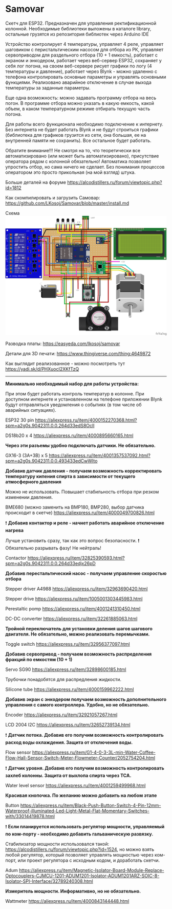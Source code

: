 # Samovar
Скетч для ESP32.
Предназначен для управления ректификационной колонной. Необходимые библиотеки выложены в каталоге library, остальные грузятся из репозитория библиотек через Arduino IDE

Устройство контролирует 4 температуры, управляет 4 реле, управляет шаговиком с перистальтическим насосом для отбора из РК, управляет сервоприводом для раздельного отбора (10 + 1 емкость), работает с экраном и энкодером, работает через веб-сервер ESP32, сохраняет у себя лог погона, на своем веб-сервере рисует графики по логу (4 температуры и давление), работает через Blynk  - можно удаленно с телефона контролировать основные параметры и управлять основными функциями. Реализовано аварийное отключение в случае выхода температуры за заданные параметры.

Еще одна возможность: можно задавать программу отбора на весь погон. В программе отбора можно указать в какую емкость, какой объем, в каком температурном режиме отбирать текущую часть погона.

Для работы всего функционала необходимо подключение к интернету. Без интернета не будет работать Blynk и не будут строиться графики (библиотека для графиков грузится из сети, она большая, ее на внутренней памяти не сохранить). Все остальное будет работать. 

Обратите внимание!!! Не смотря на то, что теоретически все автоматизировано (или может быть автоматизировано), присутствие оператора рядом с колонной обязательно! Автоматика позволяет упростить отбор, но сама ничего не сделает. Без понимания процессов оператором это просто прикольная (на мой взгляд) штука.


Больше деталей на форуме
https://alcodistillers.ru/forum/viewtopic.php?id=1812

Как скомпилировать и загрузить Самовар:
https://github.com/LKosoj/Samovar/blob/master/install.md

Схема
![alt text](https://github.com/LKosoj/Samovar/blob/master/Fritzing%20scheme/Samovar_bb.png)

    
Разводка платы: https://easyeda.com/lkosoj/samovar

Детали для 3D печати: https://www.thingiverse.com/thing:4649872

Как выглядит реализованное - можно посмотреть тут https://yadi.sk/d/PHXuocI2XKfTzQ    

    
____
**Минимально необходимый набор для работы устройства:**

При этом будет работать контроль температур в колонне. При доступном интернете и установленном на телефоне приложении Blynk будут отправляться уведомления о событиях (в том числе об аварийных ситуациях).

ESP32 30 pin https://aliexpress.ru/item/4000152270368.html?spm=a2g0s.9042311.0.0.264d33edS8Ocll

DS18b20 x 4 https://aliexpress.ru/item/4000895660165.html    

    

**Через эти разъемы удобно подключать датчики. Не обязательно.**

GX16-3 (3A+3B) x 5 https://aliexpress.ru/item/4001357537092.html?spm=a2g0s.9042311.0.0.493433edCwWIto

    

**Добавив датчик давления - получаем возможность корректировать температуру кипения спирта в зависимости от текущего атмосферного давления**

Можно не использовать. Повышает стабильность отбора при резком изменении давления.

BME680 (можно заменить на BMP180, BMP280, выбор датчика происходит в скетче) https://aliexpress.ru/item/4000049700826.html

    

:exclamation: **Добавив контактор и реле - начнет работать аварийное отключение нагрева**

Лучше установить сразу, так как это вопрос безопасности. :exclamation: Обязательно разрывать фазу! Не нейтраль!

Contactor https://aliexpress.ru/item/32825390593.html?spm=a2g0s.9042311.0.0.264d33edjx26pD

    

**Добавив перестальтический насос - получаем управление скоростью отбора**

Stepper driver A4988 https://aliexpress.ru/item/32963690420.html

Stepper drive https://aliexpress.ru/item/1005001303445983.html

Perestaltic pomp https://aliexpress.ru/item/4001241310450.html

DC-DC converter https://aliexpress.ru/item/32261885063.html

    

**Тройной переключатель для установки деления шагов шагового двигателя. Не обязательно, можно реализовать перемычками.**

Toggle switch https://aliexpress.ru/item/32956377097.html

    

**Добавив сервопривод - получаем возможность распределения фракций по емкостям (10 + 1)**

Servo SG90 https://aliexpress.ru/item/32898600185.html

Трубочки понадобятся для распредления жидкости.

Silicone tube https://aliexpress.ru/item/4000159962222.html

    

**Добавив экран с энкодером получаем возможность дополнительного управления с самого контроллера. Удобно, но не обязательно.**

Encoder https://aliexpress.ru/item/32921057267.html

LCD 2004 I2C https://aliexpress.ru/item/32652739134.html

    

:exclamation: **Датчик потока. Добавив его получим возможность контролировать расход воды охлаждения. Защита от отключения воды.**

Flow sensor https://aliexpress.ru/item/G1-4-0-3-3L-min-Water-Coffee-Flow-Hall-Sensor-Switch-Meter-Flowmeter-Counter/2052754204.html

:exclamation: **Датчик уровня. Добавив его получим возможность контролировать захлеб колонны. Защита от выхлопа спирта через ТСА.**

Water level sensor https://aliexpress.ru/item/4001259499968.html
    

**Красивая кнопочка. По желанию можно добавить на любом этапе**

Button https://aliexpress.ru/item/Black-Push-Button-Switch-4-Pin-12mm-Waterproof-illuminated-Led-Light-Metal-Flat-Momentary-Switches-with/33014419878.html

    

:exclamation: **Если планируется использовать регулятор мощности, управляемый по ком-порту - необходимо добавить гальваническую развязку.**

Стабилизатор мощности использовался такой: https://alcodistillers.ru/forum/viewtopic.php?id=1524, но можно взять любой регулятор, который позволяет управлять мощностью через ком-порт, или проект регулятора с исходным кодом, и доработать скетчи.

Adum https://aliexpress.ru/item/Magnetic-Isolator-Board-Module-Replace-Optocouplers-CJMCU-1201-ADUM1201-Isolator-ADUM1201ARZ-SOIC-8-Isolator-SPI-Interface/32789240308.html

    

**Измеритель мощности. Информативно, но не обязательно.**

Wattmeter https://aliexpress.ru/item/4000843144448.html
